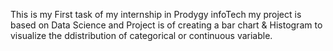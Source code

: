 This is my First task of my internship in Prodygy infoTech my project is based on Data Science and Project is of creating a bar chart  & Histogram to visualize the ddistribution of categorical or continuous variable.
